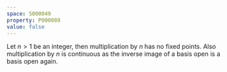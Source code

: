 ```yaml
---
space: S000049
property: P000089
value: false
---
```


Let $n>1$ be an integer, then multiplication by $n$ has no fixed points. Also multiplication by $n$ is
continuous as the inverse image of a basis open is a basis open again.
